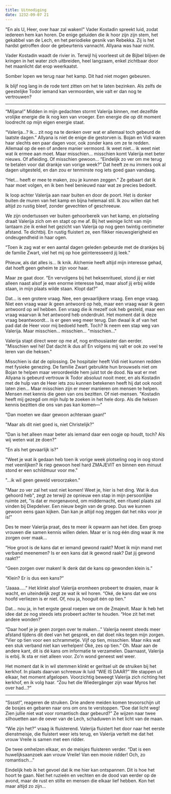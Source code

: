 ```yaml
---
title: Uitnodiging
date: 1232-09-07 21
---
```

"En als U, Heer, over haar zal waken!" Vader Kostadin spreekt luid, zodat iedereen hem kan horen. De enige geluiden die ik hoor zijn zijn stem, het gekabbel van de Lech, en het periodieke gesnik van Rebekka. Zij is het hardst getroffen door de gebeurtenis vannacht. Allyana was haar nicht.

Vader Kostadin waadt de rivier in. Terwijl hij voorleest uit de Bijbel blijven de kringen in het water zich uitbreiden, heel langzaam, enkel zichtbaar door het maanlicht dat erop weerkaatst.

Somber lopen we terug naar het kamp. Dit had niet mogen gebeuren.

Ik blijf nog lang in de rode tent zitten om het te laten bezinken. Als zelfs de geestelijke Todor iemand kan vermoorden, wie valt er dan nog te vertrouwen?

---

“Miljana!” Midden in mijn gedachten stormt Valerija binnen, met dezelfde vrolijke energie die ik nog ken van vroeger. Een energie die op dit moment loodrecht op mijn eigen energie staat. 

“Valerija…? Ik… zit nog na te denken over wat er allemaal toch gebeurd de laatste dagen.” Allyana is niet de enige die gestorven is. Bojan en Vidi waren haar slechts een paar dagen voor, ook zonder kans om ze te redden. Allemaal op de een of andere manier vermoord. Ik weet niet... ik weet niet wat ik ermee aan moet. Maar misschien… misschien komt Valerija met beter nieuws. Of afleiding. Of misschien gewoon… “Eindelijk zo ver om me terug te betalen voor dat drankje van vorige week?” Dat heeft ze nu immers ook al dagen uitgesteld, en dan zou er tenminste nog iets goed gaan vandaag.

“Het… heeft er mee te maken, zou je kunnen zeggen.” Ze gebaart dat ik haar moet volgen, en ik ben heel benieuwd naar wat ze precies bedoelt.

Ik loop achter Valerija aan naar buiten en door de poort. Het is donker buiten de muren van het kamp en bijna helemaal stil. Ik zou willen dat het altijd zo rustig bleef, zonder gevechten of geschreeuw. 

We zijn ondertussen ver buiten gehoorbereik van het kamp, en plotseling draait Valerija zich om en stapt op me af. Bij het weinige licht van mijn lantaarn zie ik enkel het gezicht van Valerija op nog geen twintig centimeter afstand. Te dichtbij. En rustig fluistert ze, een flikker nieuwsgierigheid en ondeugendheid in haar ogen. 

“Toen ik zag wat er een aantal dagen geleden gebeurde met de drankjes bij de familie Zwart, viel het mij op hoe geïnteresseerd jij leek."

Phieuw, als dat alles is… Ik knik. Alchemie heeft altijd mijn interesse gehad, dat hoeft geen geheim te zijn voor haar.

Maar ze gaat door. “En vervolgens bij het heksenritueel, stond jij er niet alleen naast alsof je een enorme interesse had, maar alsof jij erbij wilde staan, in mijn plaats wilde staan. Klopt dat?”

Dat… is een grotere vraag. Nee, een gevaarlijkere vraag. Een enge vraag. Niet een vraag waar ik geen antwoord op heb, maar een vraag waar ik geen antwoord op *wil* hebben. Een vraag die ik mezelf ook heb gesteld, maar een vraag waarvan ik het antwoord heb onderdrukt. Het moment dat ik deze vraag beantwoordt… is er geen weg meer terug. Dan dwaal ik af van het pad dat de Heer voor mij bedoeld heeft. Toch? Ik neem een stap weg van Valerija. Maar misschien… misschien… "misschien…"

Valerija stapt direct weer op me af, nog enthousiaster dan eerder. "Misschien wel hè! Dat dacht ik dus al! En volgens mij valt er ook zo veel te leren van die heksen."

Misschien is dat de oplossing. De hospitaler heeft Vidi niet kunnen redden met fysieke genezing. De familie Zwart gebruikte hun brouwsels niet om Bojan te helpen maar veroordeelde hem juist tot de dood. Na wat er met Allyana is gebeurd vertrouw ik Todor absoluut nooit meer, en als Kostadin met de hulp van de Heer iets zou kunnen betekenen heeft hij dat ook nooit laten zien... Maar misschien zijn er meer manieren om mensen te helpen. Mensen met kennis die geen van ons bezitten. Of niet-mensen. "Kostadin heeft mij gezegd om mijn hulp te zoeken in het hele dorp. Als die heksen kennis bezitten die ons van pas kan komen—"

"Dan moeten we daar gewoon achteraan gaan!"

"Maar als dit niet goed is, niet Christelijk?"

"Dan is het alleen maar beter als iemand daar een oogje op houdt, toch? Als wij weten wat ze doen?"

"En als het gevaarlijk is?"

"Weet je wat ik gedaan heb toen ik vorige week plotseling oog in oog stond met veenlijken? Ik riep gewoon heel hard ZMAJEVIT en binnen een minuut stond er een schildmuur voor me."

"...ik wil geen geweld veroorzaken."

"Maar zo ver zal het vast niet komen! Weet je, hier is het ding. Wat ik dus gehoord heb", zegt ze terwijl ze opnieuw een stap in mijn persoonlijke ruimte zet, "is dat er morgenavond, om middernacht, een ritueel plaats zal vinden bij Diepdelver. Een nieuw begin van de groep. Dus we kunnen gewoon eens gaan kijken. Dan kan je altijd nog zeggen dat het niks voor je is!"

Des te meer Valerija praat, des te meer ik opwarm aan het idee. Een groep vrouwen die samen kennis willen delen. Maar er is nog één ding waar ik me zorgen over maak...

“Hoe groot is de kans dat er iemand gewond raakt? Moet ik mijn mand met verband meenemen? Is er een kans dat ik gewond raak? Dat jij gewond raakt?”

“Geen zorgen over maken! Ik denk dat de kans op gewonden klein is.”

“Klein? Er is dus een kans?”

“Jaaaa…..” Het klinkt alsof Valerija eromheen probeert te draaien, maar ik wacht, en uiteindelijk zegt ze wat ik wil horen. “Oké, de kans dat we ons hoofd verliezen is er niet. Of, nou ja, hooguit één op tien.”

Dat… nou ja, in het ergste geval roepen we om de Zmajevit. Maar ik heb het idee dat ze nog steeds iets probeert achter te houden. “Hoe zit het met andere wonden?”

“Daar hoef je je geen zorgen over te maken…” Valerija neemt steeds meer afstand tijdens dit deel van het gesprek, en dat doet niks tegen mijn zorgen. “Vier op tien voor een schrammetje. Vijf op tien, misschien. Maar niks wat een stuk verband niet kan verhelpen! Oké, zes op tien.” Oh. Maar aan de andere kant, dit is dé kans om informatie te verzamelen. Daarnaast, Valerija is erbij. Ik sta er niet alleen voor. Zo'n wond geneest wel weer.

Het moment dat ik in wil stemmen klinkt er geritsel uit de struiken bij het kerkhof. In plaats daarvan schreeuw ik luid “WIE IS DAAR?” We stappen uit elkaar, het moment afgelopen. Voorzichtig beweegt Valerija zich richting het kerkhof, en ik volg haar. “Zou het die Wiedergänger zijn waar Myros het over had…?”

---


“Sssst!”, reageren de struiken. Drie andere meiden komen tevoorschijn uit de bosjes en gebaren naar ons om ons te verstoppen. “Doe dat licht weg! Zien jullie niet wat voor romantisch daar gebeurd?” Ze wijzen naar twee silhouetten aan de oever van de Lech, schaduwen in het licht van de maan.

“Wie zijn het?” vraag ik fluisterend. Valerija fluistert het door naar het eerste dienstmeisje, die fluistert weer iets terug, en Valerija vertelt me dat het vrouw Vreile is samen met een ridder.

De twee omhelzen elkaar, en de meisjes fluisteren verder. “Dat is een huwelijksaanzoek aan vrouw Vreile! Van een mooie ridder! Och, zo romantisch…”

Eindelijk heb ik het gevoel dat ik me hier kan ontspannen. Dit is hoe het hoort te gaan. Niet het ruzieën en vechten en de dood van eerder op de avond, maar de rust en stilte en mensen die elkaar lief hebben. Kon het maar altijd zo zijn...